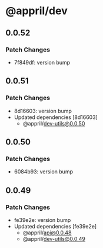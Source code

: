 # @appril/dev

## 0.0.52

### Patch Changes

- 7f849df: version bump

## 0.0.51

### Patch Changes

- 8d16603: version bump
- Updated dependencies [8d16603]
  - @appril/dev-utils@0.0.50

## 0.0.50

### Patch Changes

- 6084b93: version bump

## 0.0.49

### Patch Changes

- fe39e2e: version bump
- Updated dependencies [fe39e2e]
  - @appril/api@0.0.48
  - @appril/dev-utils@0.0.49
